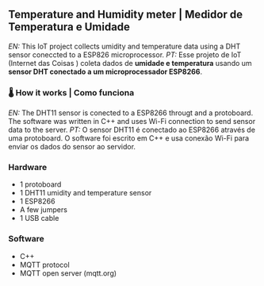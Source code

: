 ## Temperature and Humidity meter | Medidor de Temperatura e Umidade

_EN:_ This IoT project collects umidity and temperature data using a DHT sensor coneccted to a ESP826 microprocessor.
_PT:_ Esse projeto de IoT (Internet das Coisas ) coleta dados de **umidade e temperatura** usando um **sensor DHT conectado a um microprocessador ESP8266**.

### 🌡️ How it works | Como funciona
_EN:_ The DHT11 sensor is conected to a ESP8266 througt and a protoboard. The software was written in C++ and uses Wi-Fi connection to send sensor data to the server.
_PT:_ O sensor DHT11 é conectado ao ESP8266 através de uma protoboard. O software foi escrito em C++ e usa conexão Wi-Fi para enviar os dados do sensor ao servidor.

### Hardware
- 1 protoboard
- 1 DHT11 umidity and temperature sensor
- 1 ESP8266
- A few jumpers
- 1 USB cable

### Software
- C++
- MQTT protocol
- MQTT open server (mqtt.org)
